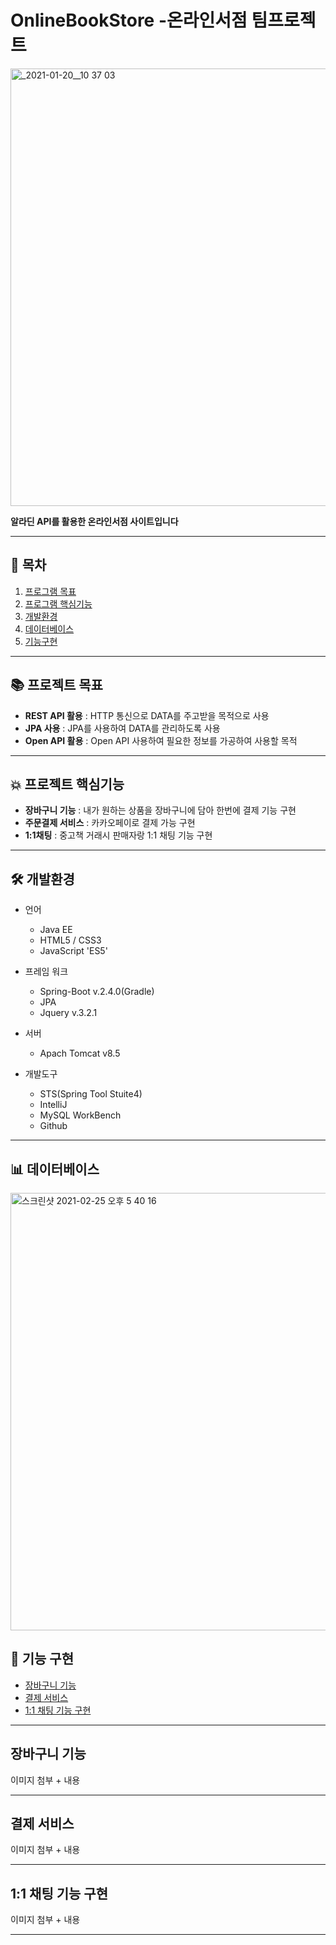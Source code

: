 # OnlineBookStore -온라인서점 팀프로젝트 
<img width="700" alt="_2021-01-20__10 37 03" src="https://user-images.githubusercontent.com/68542404/109126586-c5a73e00-7790-11eb-8a84-8a8ae836efc6.png">

**알라딘 API를 활용한 온라인서점 사이트입니다**

---

## 📖 목차
  1. [프로그램 목표](#📚-프로젝트-목표)
  1. [프로그램 핵심기능](#💥-프로젝트-핵심기능)
  1. [개발환경](#🛠️-개발환경)
  1. [데이터베이스](#📊-데이터베이스)
  1. [기능구현](#🧩-기능-구현)
---

## 📚 프로젝트 목표
* **REST API 활용** : HTTP 통신으로 DATA를 주고받을 목적으로 사용
* **JPA 사용** : JPA를 사용하여 DATA를 관리하도록 사용 
* **Open API 활용** : Open API 사용하여 필요한 정보를 가공하여 사용할 목적

---
## 💥 프로젝트 핵심기능
* **장바구니 기능** : 내가 원하는 상품을 장바구니에 담아 한번에 결제 기능 구현
* **주문결제 서비스** : 카카오페이로 결제 가능 구현
* **1:1채팅** : 중고책 거래시 판매자랑 1:1 채팅 기능 구현 
---
## 🛠️ 개발환경

- 언어
  - Java EE
  - HTML5 / CSS3
  - JavaScript 'ES5'

- 프레임 워크
  - Spring-Boot v.2.4.0(Gradle)
  - JPA
  - Jquery v.3.2.1
  
- 서버
  - Apach Tomcat v8.5   

- 개발도구
  - STS(Spring Tool Stuite4)
  - IntelliJ
  - MySQL WorkBench
  - Github  
___

## 📊 데이터베이스
<img width="700" alt="스크린샷 2021-02-25 오후 5 40 16" src="https://user-images.githubusercontent.com/68542404/109126448-955f9f80-7790-11eb-85f2-c14d66404121.png">

## 🧩 기능 구현

- [장바구니 기능](#장바구니-기능)
- [결제 서비스](#결제-서비스)
- [1:1 채팅 기능 구현](#1:1-채팅-기능-구현)
___

## 장바구니 기능
이미지 첨부 + 내용 
___
## 결제 서비스
이미지 첨부 + 내용 
___
## 1:1 채팅 기능 구현
이미지 첨부 + 내용 
___

